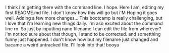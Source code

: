 I think i'm getting there with the command line. I hope. Here I am, editing my first README.md file. I don't know how this will go but i'M Hoping it goes well. Adding a few more changes... This bootcamp is really challenging, but I love that i'm learning new things daily. i'm aso excited about the command line rn. So just by inputting nano filename I can edit the file from wherever? i'm not too sure about that though, I stand to be corrected. and sometthing funny just happened. I don't know how but my filename just changed and bacame a weird untracked file. I'll look into that!
booya
